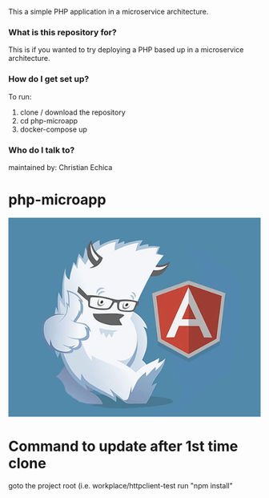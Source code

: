 This a simple PHP application in a microservice architecture.

### What is this repository for? ###

This is if you wanted to try deploying a PHP based up in a microservice architecture.


### How do I get set up? ###

To run:
1) clone / download the repository
2) cd php-microapp
3) docker-compose up


### Who do I talk to? ###

maintained by: Christian Echica
# php-microapp

![alt text](https://github.com/christian-echica/httpclient-test/blob/main/src/assets/images/angular-bear.gif)

# Command to update after 1st time clone
goto the project root (i.e. workplace/httpclient-test
run "npm install"
